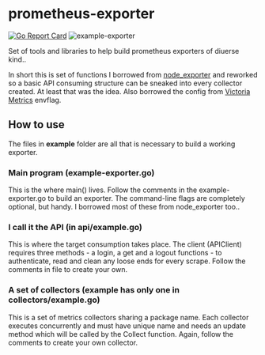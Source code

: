 # prometheus-exporter

[![Go Report Card](https://goreportcard.com/badge/github.com/prezhdarov/prometheus-exporter)](https://goreportcard.com/report/github.com/prezhdarov/prometheus-exporter)
![example-exporter](https://github.com/prezhdarov/prometheus-exporter/actions/workflows/go.yml/badge.svg)

Set of tools and libraries to help build prometheus exporters of diuerse kind..

In short this is set of functions I borrowed from [node_exporter](https://github.com/prometheus/node_exporter) and reworked so a basic API consuming structure can be sneaked into every collector created. At least that was the idea. Also borrowed the config from [Victoria Metrics](https://github.com/VictoriaMetrics/VictoriaMetrics) envflag. 

## How to use

The files in **example** folder are all that is necessary to build a working exporter.

### Main program (example-exporter.go)

This is the where main() lives. Follow the comments in the example-exporter.go to build an exporter. The command-line flags are completely optional, but handy. I borrowed most of these from node_exporter too..

### I call it the API (in api/example.go)

This is where the target consumption takes place. The client (APIClient) requires three methods - a login, a get and a logout functions - to authenticate, read and clean any loose ends for every scrape. Follow the comments in file to create your own.

### A set of collectors (example has only one in collectors/example.go)

This is a set of metrics collectors sharing a package name. Each collector executes concurrently and must have unique name and needs an update method which will be called by the Collect function. Again, follow the comments to create your own collector.
